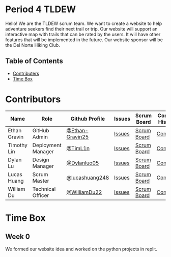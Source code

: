 # Period 4 TLDEW

Hello! We are the TLDEW scrum team. We want to create a website to help adventure seekers find their next trail or trip. Our website will support an interactive map with trails that can be rated by the users. It will have other features that will be implemented in the future. Our website sponsor will be the Del Norte Hiking Club.

## Table of Contents
- [Contributers](https://github.com/Ethan-Gravin25/TLDEW/blob/main/README.md#contributers)
- [Time Box](https://github.com/Ethan-Gravin25/TLDEW/blob/main/README.md#time-box)

# Contributors

| Name | Role | Github Profile | Issues | Scrum Board | Commit History | Individual Repo |
| - | - | - | - | - | - | - |
| Ethan Gravin | GitHub Admin | [@Ethan-Gravin25](https://github.com/Ethan-Gravin25) | [Issues](https://github.com/Ethan-Gravin25/TLDEW/issues?q=assignee%3AEthan-Gravin25) | [Scrum Board](https://github.com/Ethan-Gravin25/TLDEW/projects/1?card_filter_query=assignee%3AEthan-Gravin25) | [Commits](https://github.com/Ethan-Gravin25/TLDEW/commits?author=Ethan-Gravin25) |
| Timothy Lin | Deployment Manager | [@TimL1n](https://github.com/TimL1n) | [Issues](https://github.com/Ethan-Gravin25/TLDEW/issues?q=assignee%3ATimL1n) | [Scrum Board](https://github.com/Ethan-Gravin25/TLDEW/projects/1?card_filter_query=assignee%3ATimL1n) | [Commits](https://github.com/Ethan-Gravin25/TLDEW/commits?author=TimL1n) 
| Dylan Lu | Design Manager | [@Dylanluo05](https://github.com/Dylanluo05) | [Issues](https://github.com/Ethan-Gravin25/TLDEW/issues?q=assignee%3ADylanluo05) | [Scrum Board](https://github.com/Ethan-Gravin25/TLDEW/projects/1?card_filter_query=assignee%3ADylanluo05) | [Commits](https://github.com/Ethan-Gravin25/TLDEW/commits?author=Dylanluo05) |
| Lucas Huang | Scrum Master | [@lucashuang248](https://github.com/lucashuang248) | [Issues](https://github.com/Ethan-Gravin25/TLDEW/issues?q=assignee%3Alucashuang248) | [Scrum Board](https://github.com/Ethan-Gravin25/TLDEW/projects/1?card_filter_query=assignee%3Alucashuang248) | [Commits](https://github.com/Ethan-Gravin25/TLDEW/commits?author=lucashuang248) | [Individual Repo] https://github.com/lucashuang248/Lumoo
| William Du | Technical Officer | [@WilliamDu22](https://github.com/WilliamDu22) | [Issues](https://github.com/Ethan-Gravin25/TLDEW/issues?q=assignee%3AWilliamDu22) | [Scrum Board](https://github.com/Ethan-Gravin25/TLDEW/projects/1?card_filter_query=assignee%3AWilliamDu22) | [Commits](https://github.com/Ethan-Gravin25/TLDEW/commits?author=WilliamDu22) |

# Time Box

## Week 0
We formed our website idea and worked on the python projects in replit. 
